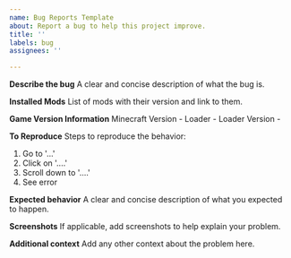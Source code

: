 ```yaml
---
name: Bug Reports Template
about: Report a bug to help this project improve.
title: ''
labels: bug
assignees: ''

---
```


**Describe the bug**
A clear and concise description of what the bug is.

**Installed Mods**
List of mods with their version and link to them.

**Game Version Information**
Minecraft Version -
Loader - 
Loader Version -

**To Reproduce**
Steps to reproduce the behavior:
1. Go to '...'
2. Click on '....'
3. Scroll down to '....'
4. See error

**Expected behavior**
A clear and concise description of what you expected to happen.

**Screenshots**
If applicable, add screenshots to help explain your problem.

**Additional context**
Add any other context about the problem here.
